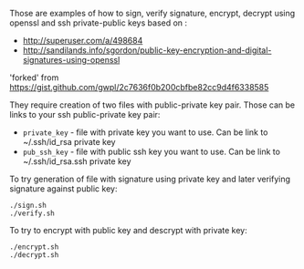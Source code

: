 Those are examples of how to sign, verify signature, encrypt, decrypt using openssl and ssh private-public keys based on :

* http://superuser.com/a/498684
* http://sandilands.info/sgordon/public-key-encryption-and-digital-signatures-using-openssl

'forked' from https://gist.github.com/gwpl/2c7636f0b200cbfbe82cc9d4f6338585

They require creation of two files with public-private key pair. Those can be links to your ssh public-private key pair:
* `private_key` - file with private key you want to use. Can be link to ~/.ssh/id_rsa private key
* `pub_ssh_key` - file with public ssh key you want to use. Can be link to ~/.ssh/id_rsa.ssh private key

To try generation of file with signature using private key and later verifying signature against public key:

```
./sign.sh
./verify.sh
```

To try to encrypt with public key and descrypt with private key:

```
./encrypt.sh
./decrypt.sh
```
